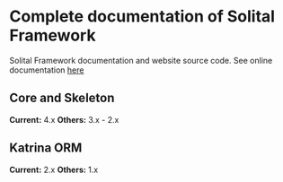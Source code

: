 # Complete documentation of Solital Framework

Solital Framework documentation and website source code. See online documentation [here](https://solital.github.io/site/docs/)

## Core and Skeleton

**Current:** 4.x
**Others:** 3.x - 2.x

## Katrina ORM

**Current:** 2.x
**Others:** 1.x